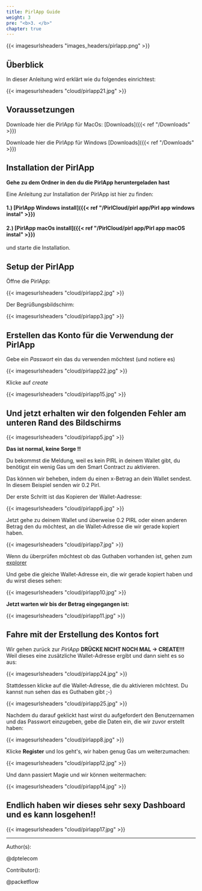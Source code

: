 ```yaml
---
title: PirlApp Guide
weight: 3
pre: "<b>3. </b>"
chapter: true
---
```


{{< imagesurlsheaders "images_headers/pirlapp.png" >}}

## Überblick

In dieser Anleitung wird erklärt wie du folgendes einrichtest:

{{< imagesurlsheaders "cloud/pirlapp21.jpg" >}}

## Voraussetzungen

Downloade hier die PirlApp für MacOs:
[Downloads]({{< ref "/Downloads" >}})

Downloade hier die PirlApp für Windows
[Downloads]({{< ref "/Downloads" >}})

## Installation der PirlApp

**Gehe zu dem Ordner in den du die PirlApp heruntergeladen hast**

Eine Anleitung zur Installation der PirlApp ist hier zu finden:

#### 1.) [PirlApp Windows install]({{< ref "/PirlCloud/pirl app/Pirl app windows instal" >}})

#### 2.) [PirlApp macOs install]({{< ref "/PirlCloud/pirl app/Pirl app macOS instal" >}})

und starte die Installation.

## Setup der PirlApp

Öffne die PirlApp:

{{< imagesurlsheaders "cloud/pirlapp2.jpg" >}}

Der Begrüßungsbildschirm:

{{< imagesurlsheaders "cloud/pirlapp3.jpg" >}}

## Erstellen das Konto für die Verwendung der PirlApp

Gebe ein *Passwort* ein das du verwenden möchtest (und notiere es)

{{< imagesurlsheaders "cloud/pirlapp22.jpg" >}}

Klicke auf *create*

{{< imagesurlsheaders "cloud/pirlapp15.jpg" >}}

## Und jetzt erhalten wir den folgenden Fehler am unteren Rand des Bildschirms

{{< imagesurlsheaders "cloud/pirlapp5.jpg" >}}

**Das ist normal, keine Sorge !!**

Du bekommst die Meldung, weil es kein PIRL in deinem Wallet gibt,
du benötigst ein wenig Gas um den Smart Contract zu aktivieren.

Das können wir beheben, indem du einen x-Betrag an dein Wallet sendest.
In diesem Beispiel senden wir 0.2 Pirl.

Der erste Schritt ist das Kopieren der Wallet-Aadresse:

{{< imagesurlsheaders "cloud/pirlapp6.jpg" >}}

Jetzt gehe zu deinem Wallet und überweise 0.2 PIRL oder einen anderen Betrag den du möchtest, an die Wallet-Adresse die wir gerade kopiert haben.

{{< imagesurlsheaders "cloud/pirlapp7.jpg" >}}

Wenn du überprüfen möchtest ob das Guthaben vorhanden ist, gehen zum [explorer](https://devexplorer.pirl.io/home  "explorer")

Und gebe die gleiche Wallet-Adresse ein, die wir gerade kopiert haben und du wirst dieses sehen:

{{< imagesurlsheaders "cloud/pirlapp10.jpg" >}}

**Jetzt warten wir bis der Betrag eingegangen ist:**

{{< imagesurlsheaders "cloud/pirlapp11.jpg" >}}

## Fahre mit der Erstellung des Kontos fort

Wir gehen zurück zur *PirlApp*
**DRÜCKE NICHT NOCH MAL -> CREATE!!!**
Weil dieses eine zusätzliche Wallet-Adresse ergibt und dann sieht es so aus:

{{< imagesurlsheaders "cloud/pirlapp24.jpg" >}}

Stattdessen klicke auf die Wallet-Adresse, die du aktivieren möchtest.
Du kannst nun sehen das es Guthaben gibt ;-)

{{< imagesurlsheaders "cloud/pirlapp25.jpg" >}}

Nachdem du darauf geklickt hast wirst du aufgefordert den Benutzernamen und das Passwort einzugeben, gebe die Daten ein, die wir zuvor erstellt haben:

{{< imagesurlsheaders "cloud/pirlapp8.jpg" >}}

Klicke **Register** und los geht's, wir haben genug Gas um weiterzumachen:

{{< imagesurlsheaders "cloud/pirlapp12.jpg" >}}

Und dann passiert Magie und wir können weitermachen:

{{< imagesurlsheaders "cloud/pirlapp14.jpg" >}}

## Endlich haben wir dieses sehr sexy Dashboard und es kann losgehen!!

{{< imagesurlsheaders "cloud/pirlapp17.jpg" >}}

---
Author(s):

@dptelecom

Contributor():

@packetflow
